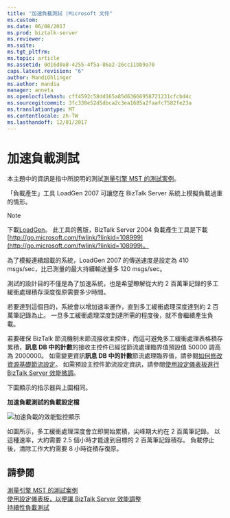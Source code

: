 ```yaml
---
title: "加速負載測試 |Microsoft 文件"
ms.custom: 
ms.date: 06/08/2017
ms.prod: biztalk-server
ms.reviewer: 
ms.suite: 
ms.tgt_pltfrm: 
ms.topic: article
ms.assetid: 0d16d0a8-4255-4f5a-86a2-26cc11bb9a70
caps.latest.revision: "6"
author: MandiOhlinger
ms.author: mandia
manager: anneta
ms.openlocfilehash: cff4592c58dd165a85d63666958721231cfcbd4c
ms.sourcegitcommit: 3fc338e52d5dbca2c3ea1685a2faafc7582fe23a
ms.translationtype: MT
ms.contentlocale: zh-TW
ms.lasthandoff: 12/01/2017
---
```

# <a name="overdrive-load-test"></a>加速負載測試
本主題中的資訊是指中所說明的測試[測量引擎 MST 的測試案例](../core/test-scenarios-for-measuring-mst-of-the-engine.md)。  
  
 「負載產生」工具 LoadGen 2007 可讓您在 BizTalk Server 系統上模擬負載過重的情形。  
  
> [!NOTE]
>  下載[LoadGen](https://www.microsoft.com/download/details.aspx?id=14925)。 此工具的舊版，BizTalk Server 2004 負載產生工具是下載[http://go.microsoft.com/fwlink/?linkid=108999](http://go.microsoft.com/fwlink/?linkid=108999)。  
  
 為了模擬連續超載的系統，LoadGen 2007 的傳送速度是設定為 410 msgs/sec，比已測量的最大持續輸送量多 120 msgs/sec。  
  
 測試的設計目的不僅是為了加速系統，也是希望瞭解從大約 2 百萬筆記錄的多工緩衝處理積存深度復原需要多少時間。  
  
 若要達到這個目的，系統會以增加速率運作，直到多工緩衝處理深度達到約 2 百萬筆記錄為止。 一旦多工緩衝處理深度到達所需的程度後，就不會繼續產生負載。  
  
 若要確保 BizTalk 節流機制未節流接收主控件，而這可避免多工緩衝處理表格積存累積，**訊息 DB 中的計數**的接收主控件已經從節流處理臨界值預設值 50000 調高為 2000000。 如需變更資訊**訊息 DB 中的計數**節流處理臨界值，請參閱[如何修改資源基礎節流設定](../core/how-to-modify-resource-based-throttling-settings.md)。 如需預設主控件節流設定資訊，請參閱[使用設定儀表板進行 BizTalk Server 效能微調](../core/using-settings-dashboard-for-biztalk-server-performance-tuning.md)。  
  
 下圖顯示的指示器與上圖相同。  
  
 **加速負載測試的負載設定檔**  
  
 ![加速負載的效能監控顯示](../core/media/bts06-overdrive-load.gif "BTS06_Overdrive_Load")  
  
 如圖所示，多工緩衝處理深度會立即開始累積，尖峰期大約在 2 百萬筆記錄。 以這種速率，大約需要 2.5 個小時才能達到目標的 2 百萬筆記錄積存。 負載停止後，清除工作大約需要 8 小時從積存復原。  
  
## <a name="see-also"></a>請參閱  
 [測量引擎 MST 的測試案例](../core/test-scenarios-for-measuring-mst-of-the-engine.md)   
 [使用設定儀表板，以便讓 BizTalk Server 效能調整](../core/using-settings-dashboard-for-biztalk-server-performance-tuning.md)   
 [持續性負載測試](../core/sustainable-load-test.md)